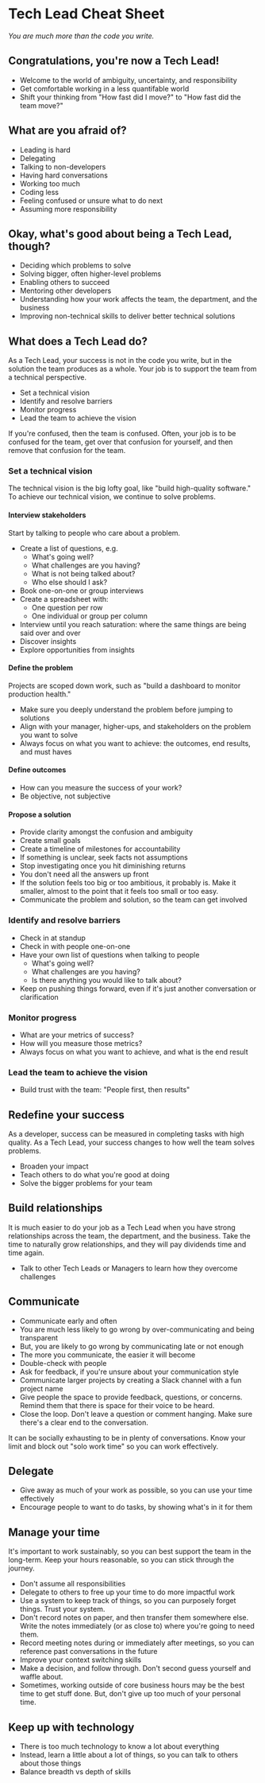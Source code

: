 # Tech Lead Cheat Sheet

_You are much more than the code you write._

## Congratulations, you're now a Tech Lead!

- Welcome to the world of ambiguity, uncertainty, and responsibility
- Get comfortable working in a less quantifable world
- Shift your thinking from "How fast did I move?" to "How fast did the team move?"

## What are you afraid of?

- Leading is hard
- Delegating
- Talking to non-developers
- Having hard conversations
- Working too much
- Coding less
- Feeling confused or unsure what to do next
- Assuming more responsibility

## Okay, what's good about being a Tech Lead, though?

- Deciding which problems to solve
- Solving bigger, often higher-level problems
- Enabling others to succeed
- Mentoring other developers
- Understanding how your work affects the team, the department, and the business
- Improving non-technical skills to deliver better technical solutions

## What does a Tech Lead do?

As a Tech Lead, your success is not in the code you write, but in the solution the team produces as a whole. Your job is to support the team from a technical perspective.

- Set a technical vision
- Identify and resolve barriers
- Monitor progress
- Lead the team to achieve the vision

If you're confused, then the team is confused. Often, your job is to be confused for the team, get over that confusion for yourself, and then remove that confusion for the team.

### Set a technical vision

The technical vision is the big lofty goal, like "build high-quality software." To achieve our technical vision, we continue to solve problems.

#### Interview stakeholders

Start by talking to people who care about a problem.

- Create a list of questions, e.g.
  - What's going well?
  - What challenges are you having?
  - What is not being talked about?
  - Who else should I ask?
- Book one-on-one or group interviews
- Create a spreadsheet with:
  - One question per row
  - One individual or group per column
- Interview until you reach saturation: where the same things are being said over and over
- Discover insights
- Explore opportunities from insights

#### Define the problem

Projects are scoped down work, such as "build a dashboard to monitor production health."

- Make sure you deeply understand the problem before jumping to solutions
- Align with your manager, higher-ups, and stakeholders on the problem you want to solve
- Always focus on what you want to achieve: the outcomes, end results, and must haves

#### Define outcomes

- How can you measure the success of your work?
- Be objective, not subjective

#### Propose a solution

- Provide clarity amongst the confusion and ambiguity
- Create small goals
- Create a timeline of milestones for accountability
- If something is unclear, seek facts not assumptions
- Stop investigating once you hit diminishing returns
- You don't need all the answers up front
- If the solution feels too big or too ambitious, it probably is. Make it smaller, almost to the point that it feels too small or too easy.
- Communicate the problem and solution, so the team can get involved

### Identify and resolve barriers

- Check in at standup
- Check in with people one-on-one
- Have your own list of questions when talking to people
  - What's going well?
  - What challenges are you having?
  - Is there anything you would like to talk about?
- Keep on pushing things forward, even if it's just another conversation or clarification

### Monitor progress

- What are your metrics of success?
- How will you measure those metrics?
- Always focus on what you want to achieve, and what is the end result

### Lead the team to achieve the vision

- Build trust with the team: "People first, then results"

## Redefine your success

As a developer, success can be measured in completing tasks with high quality. As a Tech Lead, your success changes to how well the team solves problems.

- Broaden your impact
- Teach others to do what you're good at doing
- Solve the bigger problems for your team

## Build relationships

It is much easier to do your job as a Tech Lead when you have strong relationships across the team, the department, and the business. Take the time to naturally grow relationships, and they will pay dividends time and time again.

- Talk to other Tech Leads or Managers to learn how they overcome challenges

## Communicate

- Communicate early and often
- You are much less likely to go wrong by over-communicating and being transparent
- But, you are likely to go wrong by communicating late or not enough
- The more you communicate, the easier it will become
- Double-check with people
- Ask for feedback, if you're unsure about your communication style
- Communicate larger projects by creating a Slack channel with a fun project name
- Give people the space to provide feedback, questions, or concerns. Remind them that there is space for their voice to be heard.
- Close the loop. Don't leave a question or comment hanging. Make sure there's a clear end to the conversation.

It can be socially exhausting to be in plenty of conversations. Know your limit and block out "solo work time" so you can work effectively.

## Delegate

- Give away as much of your work as possible, so you can use your time effectively
- Encourage people to want to do tasks, by showing what's in it for them

## Manage your time

It's important to work sustainably, so you can best support the team in the long-term. Keep your hours reasonable, so you can stick through the journey.

- Don't assume all responsibilities
- Delegate to others to free up your time to do more impactful work
- Use a system to keep track of things, so you can purposely forget things. Trust your system.
- Don't record notes on paper, and then transfer them somewhere else. Write the notes immediately (or as close to) where you're going to need them.
- Record meeting notes during or immediately after meetings, so you can reference past conversations in the future
- Improve your context switching skills
- Make a decision, and follow through. Don't second guess yourself and waffle about.
- Sometimes, working outside of core business hours may be the best time to get stuff done. But, don't give up too much of your personal time.

## Keep up with technology

- There is too much technology to know a lot about everything
- Instead, learn a little about a lot of things, so you can talk to others about those things
- Balance breadth vs depth of skills
